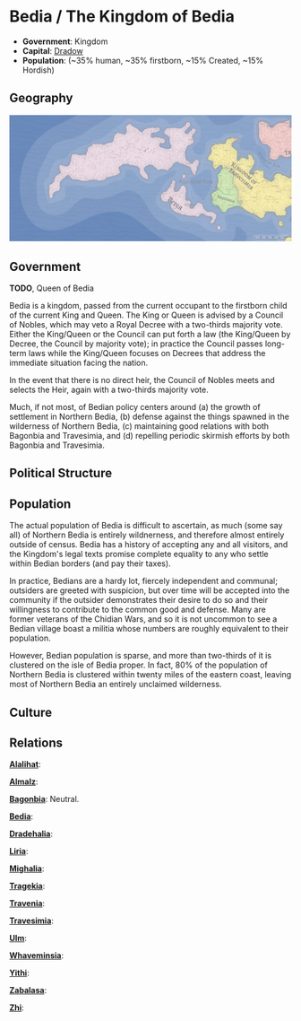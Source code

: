 # Bedia / The Kingdom of Bedia
* **Government**: Kingdom
* **Capital**: [Dradow](../Cities/Dradow.md)
* **Population**: (~35% human, ~35% firstborn, ~15% Created, ~15% Hordish)

## Geography
![Bedian geography](Bedia.jpeg)

## Government
**TODO**, Queen of Bedia

Bedia is a kingdom, passed from the current occupant to the firstborn child of the current King and Queen. The King or Queen is advised by a Council of Nobles, which may veto a Royal Decree with a two-thirds majority vote. Either the King/Queen or the Council can put forth a law (the King/Queen by Decree, the Council by majority vote); in practice the Council passes long-term laws while the King/Queen focuses on Decrees that address the immediate situation facing the nation. 

In the event that there is no direct heir, the Council of Nobles meets and selects the Heir, again with a two-thirds majority vote.

Much, if not most, of Bedian policy centers around (a) the growth of settlement in Northern Bedia, (b) defense against the things spawned in the wilderness of Northern Bedia, (c) maintaining good relations with both Bagonbia and Travesimia, and (d) repelling periodic skirmish efforts by both Bagonbia and Travesimia.

## Political Structure

## Population
The actual population of Bedia is difficult to ascertain, as much (some say all) of Northern Bedia is entirely wildnerness, and therefore almost entirely outside of census. Bedia has a history of accepting any and all visitors, and the Kingdom's legal texts promise complete equality to any who settle within Bedian borders (and pay their taxes).

In practice, Bedians are a hardy lot, fiercely independent and communal; outsiders are greeted with suspicion, but over time will be accepted into the community if the outsider demonstrates their desire to do so and their willingness to contribute to the common good and defense. Many are former veterans of the Chidian Wars, and so it is not uncommon to see a Bedian village boast a militia whose numbers are roughly equivalent to their population.

However, Bedian population is sparse, and more than two-thirds of it is clustered on the isle of Bedia proper. In fact, 80% of the population of Northern Bedia is clustered within twenty miles of the eastern coast, leaving most of Northern Bedia an entirely unclaimed wilderness.

## Culture

## Relations
**[Alalihat](../Nations/Alalihat.md)**:

**[Almalz](../Nations/Almalz.md)**:

**[Bagonbia](../Nations/Bagonbia.md)**: Neutral.

**[Bedia](../Nations/Bedia.md)**:

**[Dradehalia](../Nations/Dradehalia.md)**:

**[Liria](../Nations/Liria.md)**:

**[Mighalia](../Nations/Mighalia.md)**:

**[Tragekia](../Nations/Tragekia.md)**:

**[Travenia](../Nations/Travenia.md)**:

**[Travesimia](../Nations/Travesimia.md)**:

**[Ulm](../Nations/Ulm.md)**:

**[Whaveminsia](../Nations/Whaveminsia.md)**:

**[Yithi](../Nations/Yithi.md)**: 

**[Zabalasa](../Nations/Zabalasa.md)**:

**[Zhi](../Nations/Zhi.md)**:

